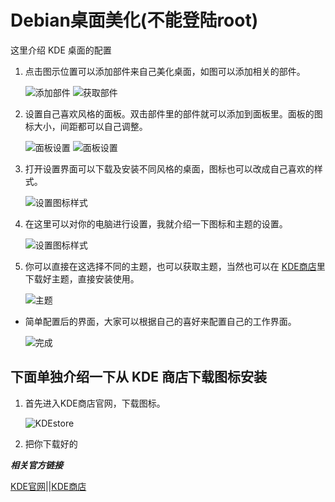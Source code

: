 # Debian桌面美化(不能登陆root)

这里介绍 KDE 桌面的配置

1. 点击图示位置可以添加部件来自己美化桌面，如图可以添加相关的部件。

    ![添加部件](../public/debian/1-1.png)
    ![获取部件](../public/debian/1-2.png)

1. 设置自己喜欢风格的面板。双击部件里的部件就可以添加到面板里。面板的图标大小，间距都可以自己调整。

    ![面板设置](../public/debian/1-3.png)
    ![面板设置](../public/debian/1-4.png)

1. 打开设置界面可以下载及安装不同风格的桌面，图标也可以改成自己喜欢的样式。

    ![设置图标样式](../public/debian/1-5.png)

1. 在这里可以对你的电脑进行设置，我就介绍一下图标和主题的设置。

    ![设置图标样式](../public/debian/1-6.png)

1. 你可以直接在这选择不同的主题，也可以获取主题，当然也可以在 [KDE商店](https://store.kde.org)里下载好主题，直接安装使用。

    ![主题](../public/debian/1-7.png)

- 简单配置后的界面，大家可以根据自己的喜好来配置自己的工作界面。

    ![完成](../public/debian/1-8.png)

## 下面单独介绍一下从 KDE 商店下载图标安装

1. 首先进入KDE商店官网，下载图标。

    ![KDEstore](../public/debian/1-9.png)

1. 把你下载好的

***相关官方链接***

[KDE官网](https://www.kde.org)||[KDE商店](https://store.kde.org)